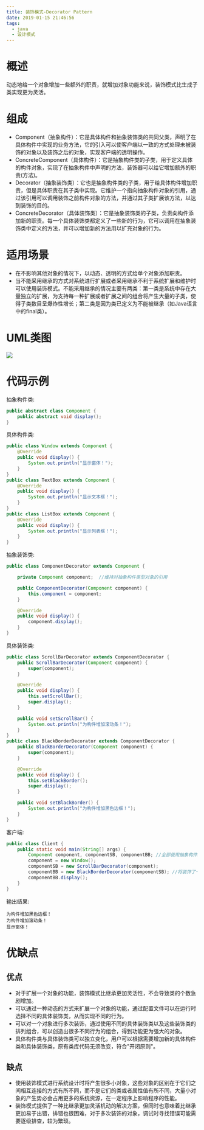 ```yaml
---
title: 装饰模式-Decorator Pattern
date: 2019-01-15 21:46:56
tags:
  - java
  - 设计模式
---
```


# 概述

动态地给一个对象增加一些额外的职责，就增加对象功能来说，装饰模式比生成子类实现更为灵活。<!-- more -->

# 组成

- Component（抽象构件）：它是具体构件和抽象装饰类的共同父类，声明了在具体构件中实现的业务方法，它的引入可以使客户端以一致的方式处理未被装饰的对象以及装饰之后的对象，实现客户端的透明操作。
- ConcreteComponent（具体构件）：它是抽象构件类的子类，用于定义具体的构件对象，实现了在抽象构件中声明的方法，装饰器可以给它增加额外的职责(方法)。
- Decorator（抽象装饰类）：它也是抽象构件类的子类，用于给具体构件增加职责，但是具体职责在其子类中实现。它维护一个指向抽象构件对象的引用，通过该引用可以调用装饰之前构件对象的方法，并通过其子类扩展该方法，以达到装饰的目的。
- ConcreteDecorator（具体装饰类）：它是抽象装饰类的子类，负责向构件添加新的职责。每一个具体装饰类都定义了一些新的行为，它可以调用在抽象装饰类中定义的方法，并可以增加新的方法用以扩充对象的行为。

# 适用场景

- 在不影响其他对象的情况下，以动态、透明的方式给单个对象添加职责。
- 当不能采用继承的方式对系统进行扩展或者采用继承不利于系统扩展和维护时可以使用装饰模式。不能采用继承的情况主要有两类：第一类是系统中存在大量独立的扩展，为支持每一种扩展或者扩展之间的组合将产生大量的子类，使得子类数目呈爆炸性增长；第二类是因为类已定义为不能被继承（如Java语言中的final类）。

# UML类图

![](https://i.imgur.com/mlnhbhf.png)

# 代码示例

抽象构件类:

```java
public abstract class Component {
    public abstract void display();
}
```

具体构件类:

```java
public class Window extends Component {
    @Override
    public void display() {
        System.out.println("显示窗体！");
    }
}
public class TextBox extends Component {
    @Override
    public void display() {
        System.out.println("显示文本框！");
    }
}
public class ListBox extends Component {
    @Override
    public void display() {
        System.out.println("显示列表框！");
    }
}
```

抽象装饰类:

```java
public class ComponentDecorator extends Component {

    private Component component;  //维持对抽象构件类型对象的引用

    public ComponentDecorator(Component component) {
        this.component = component;
    }

    @Override
    public void display() {
        component.display();
    }
}
```

具体装饰类:

```java
public class ScrollBarDecorator extends ComponentDecorator {
    public ScrollBarDecorator(Component component) {
        super(component);
    }

    @Override
    public void display() {
        this.setScrollBar();
        super.display();
    }

    public void setScrollBar() {
        System.out.println("为构件增加滚动条！");
    }
}
public class BlackBorderDecorator extends ComponentDecorator {
    public BlackBorderDecorator(Component component) {
        super(component);
    }

    @Override
    public void display() {
        this.setBlackBorder();
        super.display();
    }

    public void setBlackBorder() {
        System.out.println("为构件增加黑色边框！");
    }
}
```

客户端:

```java
public class Client {
    public static void main(String[] args) {
        Component component, componentSB, componentBB; //全部使用抽象构件定义
        component = new Window();
        componentSB = new ScrollBarDecorator(component);
        componentBB = new BlackBorderDecorator(componentSB); //将装饰了一次之后的对象继续注入到另一个装饰类中，进行第二次装饰
        componentBB.display();
    }
}
```

输出结果:

```
为构件增加黑色边框！
为构件增加滚动条！
显示窗体！
```

# 优缺点

## 优点

- 对于扩展一个对象的功能，装饰模式比继承更加灵活性，不会导致类的个数急剧增加。
- 可以通过一种动态的方式来扩展一个对象的功能，通过配置文件可以在运行时选择不同的具体装饰类，从而实现不同的行为。
- 可以对一个对象进行多次装饰，通过使用不同的具体装饰类以及这些装饰类的排列组合，可以创造出很多不同行为的组合，得到功能更为强大的对象。
- 具体构件类与具体装饰类可以独立变化，用户可以根据需要增加新的具体构件类和具体装饰类，原有类库代码无须改变，符合"开闭原则"。

## 缺点

- 使用装饰模式进行系统设计时将产生很多小对象，这些对象的区别在于它们之间相互连接的方式有所不同，而不是它们的类或者属性值有所不同，大量小对象的产生势必会占用更多的系统资源，在一定程序上影响程序的性能。
- 装饰模式提供了一种比继承更加灵活机动的解决方案，但同时也意味着比继承更加易于出错，排错也很困难，对于多次装饰的对象，调试时寻找错误可能需要逐级排查，较为繁琐。

